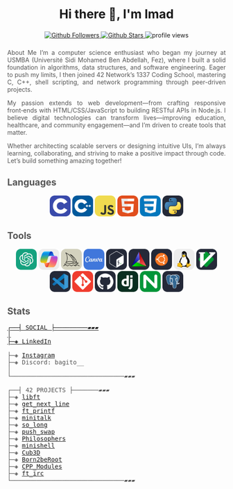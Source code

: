 <h1 align="center">Hi there 👋, I'm Imad</h1>

###
<p align="center">
  <!-- Badges GitHub Followers et Stars -->
  <a href="https://github.com/astro-47?tab=followers">
    <img src="https://img.shields.io/github/followers/astro-47?style=flat" alt="Github Followers"/>
  </a>
  <a href="https://github.com/astro-47?tab=repositories">
    <img src="https://img.shields.io/github/stars/astro-47?style=flat" alt="Github Stars"/>
  </a>
  <!-- Badge Visites avec style cohérent -->
  <img src="https://komarev.com/ghpvc/?username=astro-47&color=blue&style=flat" alt="profile views" />
  <!-- Badge Email personnalisé avec shields.io -->
  </a>
  <div style="text-align: justify; color: #555;">
</p>

###

<div align="justify">
About Me
I’m a computer science enthusiast who began my journey at USMBA (Université Sidi Mohamed Ben Abdellah, Fez), where I built a solid foundation in algorithms, data structures, and software engineering. Eager to push my limits, I then joined 42 Network’s 1337 Coding School, mastering C, C++, shell scripting, and network programming through peer-driven projects.

My passion extends to web development—from crafting responsive front‑ends with HTML/CSS/JavaScript to building RESTful APIs in Node.js. I believe digital technologies can transform lives—improving education, healthcare, and community engagement—and I’m driven to create tools that matter.

Whether architecting scalable servers or designing intuitive UIs, I’m always learning, collaborating, and striving to make a positive impact through code. Let’s build something amazing together!
</div>

## Languages
<p align="center">
    <img src="https://github.com/raveriss/skill-icons/blob/main/C.png" height="48" />
    <img src="https://github.com/raveriss/skill-icons/blob/main/CPP.png" height="48" />
    <img src="https://github.com/raveriss/skill-icons/blob/main/JavaScript.png" height="48" />
    <img src="https://github.com/raveriss/skill-icons/blob/main/HTML.png" height="48" />
    <img src="https://github.com/raveriss/skill-icons/blob/main/CSS.png" height="48" />
    <img src="https://raw.githubusercontent.com/tandpfun/skill-icons/main/icons/Python-Dark.svg" height="48" />
</p>

## Tools
<p align="center">
        <img src="https://github.com/raveriss/skill-icons/blob/main/chatgpt.png" height="48" />
        <img src="https://github.com/raveriss/skill-icons/blob/main/copilot.png" height="48" />
<!--         <img src="https://github.com/raveriss/skill-icons/blob/main/perplexity.png" height="48" /> -->
<!--         <img src="https://github.com/raveriss/skill-icons/blob/main/mistral.png" height="48" /> -->
<!--         <img src="https://github.com/raveriss/skill-icons/blob/main/icone_audacity.png" height="48" /> -->
<!--         <img src="https://github.com/raveriss/skill-icons/blob/main/eleven_labs.png" height="48" /> -->
<!--         <img src="https://github.com/raveriss/skill-icons/blob/main/OBS_Studio_Logo.png" height="48" /> -->
<!--         <img src="https://github.com/raveriss/skill-icons/blob/main/synthesia.png" height="48" /> -->
<!--         <img src="https://github.com/raveriss/skill-icons/blob/main/gimp.png" height="48" /> -->
        <img src="https://github.com/raveriss/skill-icons/blob/main/midJourney.png" height="48" />
<!--         <img src="https://github.com/raveriss/skill-icons/blob/main/inkscape.png" height="48" /> -->
        <img src="https://github.com/raveriss/skill-icons/blob/main/canva.png" height="48" />
<!--         <img src="https://github.com/raveriss/skill-icons/blob/main/Photoshop.png" height="48" /> -->
<!--         <img src="https://github.com/raveriss/skill-icons/blob/main/revit.png" height="48" /> -->
<!--         <img src="https://github.com/raveriss/skill-icons/blob/main/rhinoceros.png" height="48" /> -->
<!--         <img src="https://github.com/raveriss/skill-icons/blob/main/AutoCAD-Dark.png" height="48" /> -->
<!--         <img src="https://github.com/raveriss/skill-icons/blob/main/Sketchup-Dark.png" height="48" /> -->
<!--         <img src="https://github.com/raveriss/skill-icons/blob/main/kerkythea.png" height="48" /> -->
        <img src="https://github.com/raveriss/skill-icons/blob/main/Bash-Dark.png" height="48" />
        <img src="https://github.com/raveriss/skill-icons/blob/main/CMake-Dark.png" height="48" />
        <img src="https://github.com/raveriss/skill-icons/blob/main/Ubuntu-Dark.png" height="48" />
        <img src="https://github.com/raveriss/skill-icons/blob/main/linux.png" height="48" />
<!--         <img src="https://github.com/raveriss/skill-icons/blob/main/Sublime-Dark.png" height="48" /> -->
        <img src="https://github.com/raveriss/skill-icons/blob/main/VIM-Dark.png" height="48" />
        <img src="https://github.com/raveriss/skill-icons/blob/main/VSCode-Dark.png" height="48" />
        <img src="https://github.com/raveriss/skill-icons/blob/main/icone_git.png" height="48" />
        <img src="https://github.com/raveriss/skill-icons/blob/main/Github-Dark.png" height="48" />
<!--         <img src="https://raw.githubusercontent.com/tandpfun/skill-icons/65dea6c4eaca7da319e552c09f4cf5a9a8dab2c8/icons/Wordpress.svg" height="48" /> --
        <img src="https://raw.githubusercontent.com/tandpfun/skill-icons/main/icons/MySQL-Dark.svg" height="48" />
        <img src="https://raw.githubusercontent.com/tandpfun/skill-icons/main/icons/Docker.svg" height="48" />
<!--         <img src="https://github.com/tandpfun/skill-icons/blob/main/icons/Bootstrap.svg" height="48" /> -->
        <img src="https://github.com/tandpfun/skill-icons/blob/main/icons/Django.svg" height="48" />
        <img src="https://github.com/tandpfun/skill-icons/blob/main/icons/Nginx.svg" height="48" />
        <img src="https://github.com/tandpfun/skill-icons/blob/main/icons/PostgreSQL-Dark.svg" height="48" />
</p>

## Stats
<p align="center">
  <a href="https://github.com/astro-47">
<!--     <img align="center" src="https://github-readme-stats.vercel.app/api?username=raveriss&show_icons=true&theme=tokyonight" alt="Rafael's GitHub Stats" /> -->
<!--   <a href="https://github.com/raveriss">
    <img align="center" src="https://github-readme-streak-stats.herokuapp.com/?user=raveriss&theme=tokyonight" alt="Rafael's GitHub Streak" />
  </a> -->
  <!-- La carte de graphique de contributions pourrait être temporairement enlevée si elle ne s'affiche pas correctement -->
  <!-- <a href="https://github.com/raveriss">
    <img align="center" src="https://activity-graph.herokuapp.com/graph?username=raveriss&theme=github" alt="Rafael's Contribution Graph" />
  </a> -->
<!-- </p>

<p align="center">
<!-- <!--   <a href="https://github.com/astro-47"> -->
<!--       <img src="https://github-readme-stats.vercel.app/api/top-langs/?username=raveriss&layout=compact&theme=tokyonight" />
  </a> --> 


  <pre>
┌──┤ SOCIAL ├─────────▰▰▰
│
├─◈ <a href="https://www.linkedin.com/in/imad-ez-zaghba-8581342ab/">LinkedIn</a>
<!-- ├─◈ <a href="link here">Twitter</a> -->
├─◈ <a href="insta here">Instagram</a>
├─◈ Discord: bagito__
│
└───────────────────────────────▰▰▰

┌──┤ 42 PROJECTS ├───────▰▰▰
├─◈ <a href="https://github.com/aspro-47/libft">libft</a>
├─◈ <a href="https://github.com/aspro-47/get_next_line">get_next_line</a>
├─◈ <a href="https://github.com/aspro-47/ft_printf">ft_printf</a>
├─◈ <a href="https://github.com/aspro-47/minitalk">minitalk</a>
├─◈ <a href="https://github.com/aspro-47/so_long">so_long</a>
├─◈ <a href="https://github.com/aspro-47/push_swap">push_swap</a>
├─◈ <a href="https://github.com/aspro-47/Philosophers">Philosophers</a>
├─◈ <a href="https://github.com/aspro-47/minishell">minishell</a>
├─◈ <a href="https://github.com/aspro-47/cub_3d">Cub3D</a>
├─◈ <a href="https://github.com/aspro-47/Born2beRoot">Born2beRoot</a>
├─◈ <a href="https://github.com/aspro-47/CPP_Modules">CPP_Modules</a>
├─◈ <a href="https://github.com/aspro-47/FT_IRC">ft_irc</a>
└───────────────────────────────▰▰▰


</pre>

